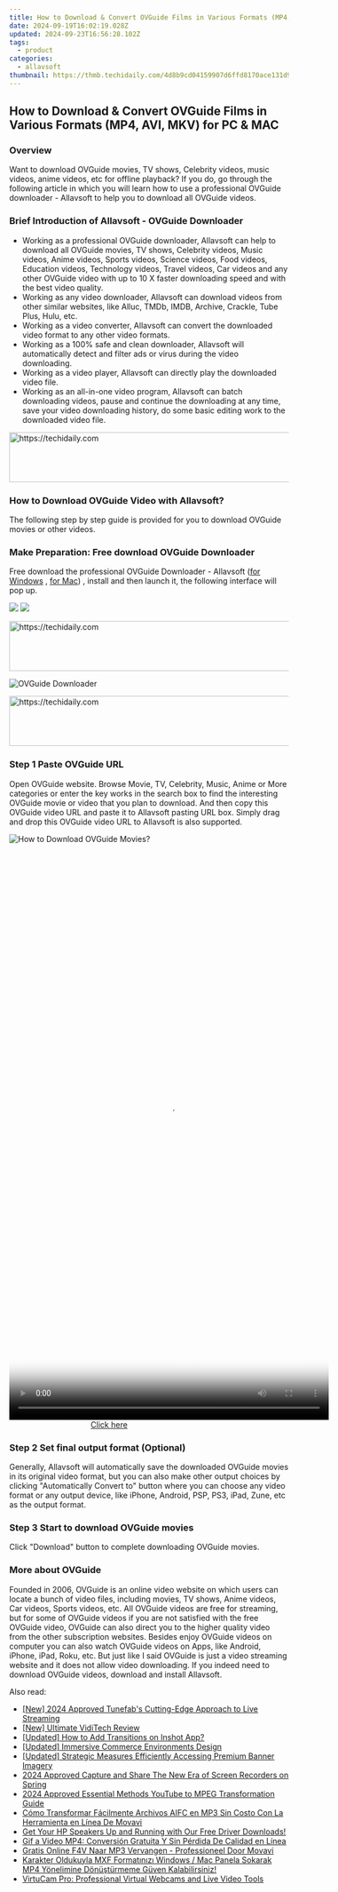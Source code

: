 ```yaml
---
title: How to Download & Convert OVGuide Films in Various Formats (MP4, AVI, MKV) for PC & MAC
date: 2024-09-19T16:02:19.028Z
updated: 2024-09-23T16:56:28.102Z
tags:
  - product
categories:
  - allavsoft
thumbnail: https://thmb.techidaily.com/4d8b9cd04159907d6ffd8170ace131d919d2ce436fc15107daf1c967de0dbd7e.jpg
---
```


## How to Download & Convert OVGuide Films in Various Formats (MP4, AVI, MKV) for PC & MAC

### Overview

Want to download OVGuide movies, TV shows, Celebrity videos, music videos, anime videos, etc for offline playback? If you do, go through the following article in which you will learn how to use a professional OVGuide downloader - Allavsoft to help you to download all OVGuide videos.

### Brief Introduction of Allavsoft - OVGuide Downloader

* Working as a professional OVGuide downloader, Allavsoft can help to download all OVGuide movies, TV shows, Celebrity videos, Music videos, Anime videos, Sports videos, Science videos, Food videos, Education videos, Technology videos, Travel videos, Car videos and any other OVGuide video with up to 10 X faster downloading speed and with the best video quality.
* Working as any video downloader, Allavsoft can download videos from other similar websites, like Alluc, TMDb, IMDB, Archive, Crackle, Tube Plus, Hulu, etc.
* Working as a video converter, Allavsoft can convert the downloaded video format to any other video formats.
* Working as a 100% safe and clean downloader, Allavsoft will automatically detect and filter ads or virus during the video downloading.
* Working as a video player, Allavsoft can directly play the downloaded video file.
* Working as an all-in-one video program, Allavsoft can batch downloading videos, pause and continue the downloading at any time, save your video downloading history, do some basic editing work to the downloaded video file.

<!-- affiliate ads begin -->
<a href="https://appsumo.8odi.net/c/5597632/2144277/7443" target="_top" id="2144277">
  <img src="//a.impactradius-go.com/display-ad/7443-2144277" border="0" alt="https://techidaily.com" width="600" height="90"/>
</a>
<img height="0" width="0" src="https://appsumo.8odi.net/i/5597632/2144277/7443" style="position:absolute;visibility:hidden;" border="0" />
<!-- affiliate ads end -->

### How to Download OVGuide Video with Allavsoft?

The following step by step guide is provided for you to download OVGuide movies or other videos.

### Make Preparation: Free download OVGuide Downloader

Free download the professional OVGuide Downloader - Allavsoft ([for Windows](https://tools.techidaily.com/allavsoft/products/) , [for Mac](https://tools.techidaily.com/allavsoft/products/)) , install and then launch it, the following interface will pop up.

[![](https://www.allavsoft.com/how-to/../images/how-to/free-download-win.jpg)](https://tools.techidaily.com/allavsoft/products/) [![](https://www.allavsoft.com/how-to/../images/how-to/free-download-mac.jpg)](https://tools.techidaily.com/allavsoft/products/)

<!-- affiliate ads begin -->
<a href="https://bluettius.sjv.io/c/5597632/2139115/17108" target="_top" id="2139115">
  <img src="//a.impactradius-go.com/display-ad/17108-2139115" border="0" alt="https://techidaily.com" width="728" height="90"/>
</a>
<img height="0" width="0" src="https://bluettius.sjv.io/i/5597632/2139115/17108" style="position:absolute;visibility:hidden;" border="0" />
<!-- affiliate ads end -->

![OVGuide Downloader](https://www.allavsoft.com/how-to/../images/allavsoft/screen-shot-600.jpg)

<!-- affiliate ads begin -->
<a href="https://appsumo.8odi.net/c/5597632/2037474/7443" target="_top" id="2037474">
  <img src="//a.impactradius-go.com/display-ad/7443-2037474" border="0" alt="https://techidaily.com" width="728" height="90"/>
</a>
<img height="0" width="0" src="https://appsumo.8odi.net/i/5597632/2037474/7443" style="position:absolute;visibility:hidden;" border="0" />
<!-- affiliate ads end -->

### Step 1 Paste OVGuide URL

Open OVGuide website. Browse Movie, TV, Celebrity, Music, Anime or More categories or enter the key works in the search box to find the interesting OVGuide movie or video that you plan to download. And then copy this OVGuide video URL and paste it to Allavsoft pasting URL box. Simply drag and drop this OVGuide video URL to Allavsoft is also supported.

![How to Download OVGuide Movies?](https://www.allavsoft.com/how-to/../images/how-to/download-rtmp-video/download-rtmp-video.jpg)

<!-- affiliate ads begin -->
<span id="2127886">
					<video width="576" height="1024" style="cursor:pointer"
           poster="//a.impactradius-go.com/display-clicktoplayimage/2127886.png"
           onclick="if(!this.playClicked){this.play();this.setAttribute('controls',true);this.playClicked=true;}">
	   <source src="//a.impactradius-go.com/display-ad/18498-2127886">
	   <img src="//a.impactradius-go.com/display-clicktoplayimage/2127886.png" style="border: none; height: 100%; width: 100%; object-fit: contain">
	</video>
	<div style="width:360px;text-align:center"><a href="javascript:window.open(decodeURIComponent('https%3A%2F%2Funicoeye.pxf.io%2Fc%2F5597632%2F2127886%2F18498'), '_blank');void(0);">Click here</a></div>
</span>
<img height="0" width="0" src="https://imp.pxf.io/i/5597632/2127886/18498" style="position:absolute;visibility:hidden;" border="0" />
<!-- affiliate ads end -->

### Step 2 Set final output format (Optional)

Generally, Allavsoft will automatically save the downloaded OVGuide movies in its original video format, but you can also make other output choices by clicking "Automatically Convert to" button where you can choose any video format or any output device, like iPhone, Android, PSP, PS3, iPad, Zune, etc as the output format.

### Step 3 Start to download OVGuide movies

Click "Download" button to complete downloading OVGuide movies.

### More about OVGuide

Founded in 2006, OVGuide is an online video website on which users can locate a bunch of video files, including movies, TV shows, Anime videos, Car videos, Sports videos, etc. All OVGuide videos are free for streaming, but for some of OVGuide videos if you are not satisfied with the free OVGuide video, OVGuide can also direct you to the higher quality video from the other subscription websites. Besides enjoy OVGuide videos on computer you can also watch OVGuide videos on Apps, like Android, iPhone, iPad, Roku, etc. But just like I said OVGuide is just a video streaming website and it does not allow video downloading. If you indeed need to download OVGuide videos, download and install Allavsoft.

<ins class="adsbygoogle"
     style="display:block"
     data-ad-format="autorelaxed"
     data-ad-client="ca-pub-7571918770474297"
     data-ad-slot="1223367746"></ins>

<ins class="adsbygoogle"
     style="display:block"
     data-ad-client="ca-pub-7571918770474297"
     data-ad-slot="8358498916"
     data-ad-format="auto"
     data-full-width-responsive="true"></ins>

<span class="atpl-alsoreadstyle">Also read:</span>
<div><ul>
<li><a href="https://desktop-recording.techidaily.com/new-2024-approved-tunefabs-cutting-edge-approach-to-live-streaming/"><u>[New] 2024 Approved Tunefab's Cutting-Edge Approach to Live Streaming</u></a></li>
<li><a href="https://some-guidance.techidaily.com/new-ultimate-viditech-review/"><u>[New] Ultimate VidiTech Review</u></a></li>
<li><a href="https://some-knowledge.techidaily.com/updated-how-to-add-transitions-on-inshot-app/"><u>[Updated] How to Add Transitions on Inshot App?</u></a></li>
<li><a href="https://some-knowledge.techidaily.com/updated-immersive-commerce-environments-design/"><u>[Updated] Immersive Commerce Environments Design</u></a></li>
<li><a href="https://extra-skills.techidaily.com/updated-strategic-measures-efficiently-accessing-premium-banner-imagery/"><u>[Updated] Strategic Measures Efficiently Accessing Premium Banner Imagery</u></a></li>
<li><a href="https://screen-video-capture.techidaily.com/2024-approved-capture-and-share-the-new-era-of-screen-recorders-on-spring/"><u>2024 Approved Capture and Share The New Era of Screen Recorders on Spring</u></a></li>
<li><a href="https://fox-boxes.techidaily.com/2024-approved-essential-methods-youtube-to-mpeg-transformation-guide/"><u>2024 Approved Essential Methods YouTube to MPEG Transformation Guide</u></a></li>
<li><a href="https://win-extraordinary.techidaily.com/como-transformar-facilmente-archivos-aifc-en-mp3-sin-costo-con-la-herramienta-en-linea-de-movavi/"><u>Cómo Transformar Fácilmente Archivos AIFC en MP3 Sin Costo Con La Herramienta en Línea De Movavi</u></a></li>
<li><a href="https://hardware-help.techidaily.com/get-your-hp-speakers-up-and-running-with-our-free-driver-downloads/"><u>Get Your HP Speakers Up and Running with Our Free Driver Downloads!</u></a></li>
<li><a href="https://win-extraordinary.techidaily.com/gif-a-video-mp4-conversion-gratuita-y-sin-perdida-de-calidad-en-linea/"><u>Gif a Video MP4: Conversión Gratuita Y Sin Pérdida De Calidad en Línea</u></a></li>
<li><a href="https://win-extraordinary.techidaily.com/gratis-online-f4v-naar-mp3-vervangen-professioneel-door-movavi/"><u>Gratis Online F4V Naar MP3 Vervangen - Professioneel Door Movavi</u></a></li>
<li><a href="https://win-extraordinary.techidaily.com/karakter-oldukuyla-mxf-formatinizi-windows-mac-panela-sokarak-mp4-yonelimine-donusturmeme-guven-kalabilirsiniz/"><u>Karakter Oldukuyla MXF Formatınızı Windows / Mac Panela Sokarak MP4 Yönelimine Dönüştürmeme Güven Kalabilirsiniz!</u></a></li>
<li><a href="https://some-approaches.techidaily.com/virtucam-pro-professional-virtual-webcams-and-live-video-tools/"><u>VirtuCam Pro: Professional Virtual Webcams and Live Video Tools</u></a></li>
</ul></div>

